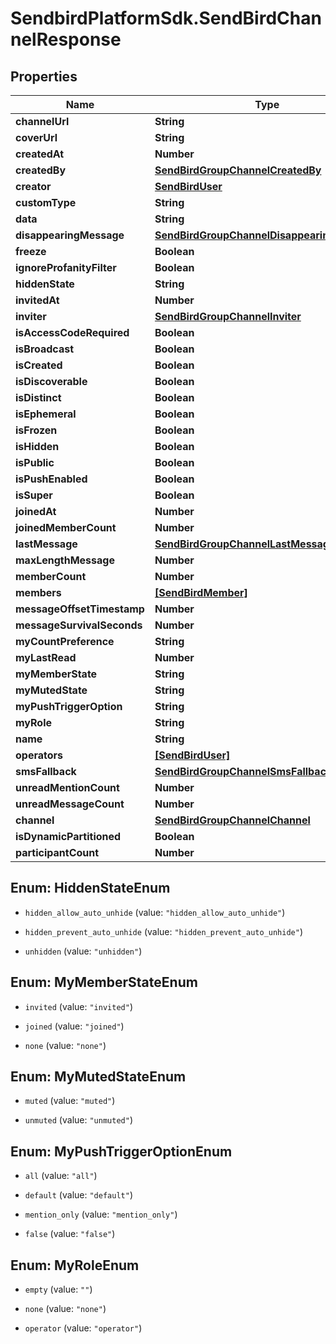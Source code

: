 # SendbirdPlatformSdk.SendBirdChannelResponse

## Properties

Name | Type | Description | Notes
------------ | ------------- | ------------- | -------------
**channelUrl** | **String** |  | [optional] 
**coverUrl** | **String** |  | [optional] 
**createdAt** | **Number** |  | [optional] 
**createdBy** | [**SendBirdGroupChannelCreatedBy**](SendBirdGroupChannelCreatedBy.md) |  | [optional] 
**creator** | [**SendBirdUser**](SendBirdUser.md) |  | [optional] 
**customType** | **String** |  | [optional] 
**data** | **String** |  | [optional] 
**disappearingMessage** | [**SendBirdGroupChannelDisappearingMessage**](SendBirdGroupChannelDisappearingMessage.md) |  | [optional] 
**freeze** | **Boolean** |  | [optional] 
**ignoreProfanityFilter** | **Boolean** |  | [optional] 
**hiddenState** | **String** |  | [optional] 
**invitedAt** | **Number** |  | [optional] 
**inviter** | [**SendBirdGroupChannelInviter**](SendBirdGroupChannelInviter.md) |  | [optional] 
**isAccessCodeRequired** | **Boolean** |  | [optional] 
**isBroadcast** | **Boolean** |  | [optional] 
**isCreated** | **Boolean** |  | [optional] 
**isDiscoverable** | **Boolean** |  | [optional] 
**isDistinct** | **Boolean** |  | [optional] 
**isEphemeral** | **Boolean** |  | [optional] 
**isFrozen** | **Boolean** |  | [optional] 
**isHidden** | **Boolean** |  | [optional] 
**isPublic** | **Boolean** |  | [optional] 
**isPushEnabled** | **Boolean** |  | [optional] 
**isSuper** | **Boolean** |  | [optional] 
**joinedAt** | **Number** |  | [optional] 
**joinedMemberCount** | **Number** |  | [optional] 
**lastMessage** | [**SendBirdGroupChannelLastMessage**](SendBirdGroupChannelLastMessage.md) |  | [optional] 
**maxLengthMessage** | **Number** |  | [optional] 
**memberCount** | **Number** |  | [optional] 
**members** | [**[SendBirdMember]**](SendBirdMember.md) |  | [optional] 
**messageOffsetTimestamp** | **Number** |  | [optional] 
**messageSurvivalSeconds** | **Number** |  | [optional] 
**myCountPreference** | **String** |  | [optional] 
**myLastRead** | **Number** |  | [optional] 
**myMemberState** | **String** |  | [optional] 
**myMutedState** | **String** |  | [optional] 
**myPushTriggerOption** | **String** |  | [optional] 
**myRole** | **String** |  | [optional] 
**name** | **String** |  | [optional] 
**operators** | [**[SendBirdUser]**](SendBirdUser.md) |  | [optional] 
**smsFallback** | [**SendBirdGroupChannelSmsFallback**](SendBirdGroupChannelSmsFallback.md) |  | [optional] 
**unreadMentionCount** | **Number** |  | [optional] 
**unreadMessageCount** | **Number** |  | [optional] 
**channel** | [**SendBirdGroupChannelChannel**](SendBirdGroupChannelChannel.md) |  | [optional] 
**isDynamicPartitioned** | **Boolean** |  | [optional] 
**participantCount** | **Number** |  | [optional] 



## Enum: HiddenStateEnum


* `hidden_allow_auto_unhide` (value: `"hidden_allow_auto_unhide"`)

* `hidden_prevent_auto_unhide` (value: `"hidden_prevent_auto_unhide"`)

* `unhidden` (value: `"unhidden"`)





## Enum: MyMemberStateEnum


* `invited` (value: `"invited"`)

* `joined` (value: `"joined"`)

* `none` (value: `"none"`)





## Enum: MyMutedStateEnum


* `muted` (value: `"muted"`)

* `unmuted` (value: `"unmuted"`)





## Enum: MyPushTriggerOptionEnum


* `all` (value: `"all"`)

* `default` (value: `"default"`)

* `mention_only` (value: `"mention_only"`)

* `false` (value: `"false"`)





## Enum: MyRoleEnum


* `empty` (value: `""`)

* `none` (value: `"none"`)

* `operator` (value: `"operator"`)




